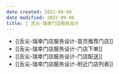 ```yaml
---
date created: 2022-09-08
date modified: 2022-09-08
title: ∑ 舌尖-瑞幸门店服务设计
---
```


+ [[舌尖-瑞幸门店服务设计-首页推荐门店]]
+ [[舌尖-瑞幸门店服务设计-门店下单]]
+ [[舌尖-瑞幸门店服务设计-门店配送]]
+ [[舌尖-瑞幸门店服务设计-附近门店列表]]
